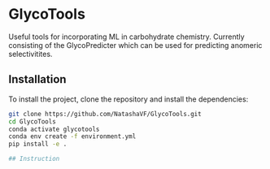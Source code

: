 # GlycoTools
Useful tools for incorporating ML in carbohydrate chemistry. Currently consisting of the GlycoPredicter which can be used for predicting anomeric selectivitites. 

## Installation

To install the project, clone the repository and install the dependencies:

```bash
git clone https://github.com/NatashaVF/GlycoTools.git
cd GlycoTools
conda activate glycotools
conda env create -f environment.yml
pip install -e .

## Instruction
